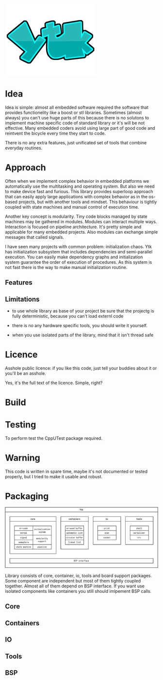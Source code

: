 ![](./docs/logo_big.png "toolkit for a small systems")

# Idea #

Idea is simple: almost all embedded software required the software that provides functionelity like a boost or stl libraries. Sometimes (almost always) you can't use huge parts of this because there is no solutons to implement machine specific code of standard library or it's will be not effective. Many embedded coders avoid using large part of good code and reintvent the bicycle every time they start to code.

There is no any extra features, just unificated set of tools that combine everyday routines.

# Approach #

Often when we implement complex behavior in embedded platforms we automatically use the multitasking and operating system. But also we need to make device fast and furious. This library provides superloop approach that can easily apply large applications with complex behavior as in the os-based projects, but with another tools and mindset. This behaviour is tightly coupled with state machines and manual control of execution time.

Another key concept is modularity. Tiny code blocks managed by state machines may be gathered in modules. Modules can interact multiple ways. Interaction is focused on pipeline architecture. It's pretty simple and applicable for many embedded projects. Also modules can exchange simple messages that called signals.

I have seen many projects with common problem: initialization chaos. Ytk has initialization subsystem that includes dependencies and semi-parallel execution. You can easily make dependency graphs and initialization system guarantee the order of execution of procedures. As this system is not fast there is the way to make manual initialization routine.

## Features ##

## Limitations ##

* to use whole library as base of your project be sure that the projectg is fully deterministic, because you can't load externl code

* there is no any hardware specific tools, you should write it yourself.

* when you use isolated parts of the library, mind that it isn't thread safe

# Licence #

Asshole public licence: if you like this code, just tell your buddies about it or you'll be an asshole.

Yes, it's the full text of the licence. Simple, right?

# Build #

# Testing #

To perform test the CppUTest package required.

# Warning #

This code is written in spare time, maybe it's not documented or tested properly, but I tried to make it usable and robust.

# Packaging #

![](./docs/library_structure.png "Packaging")

Library consists of core, container, io, tools and board support packages. Some component are independent but most of them tightly coupled together. Almost all of them depend on BSP interface. If you want use isolated components like containers you still should imlpement BSP calls.

## Core ##

## Containers ##

## IO ##

## Tools ##

## BSP ##
